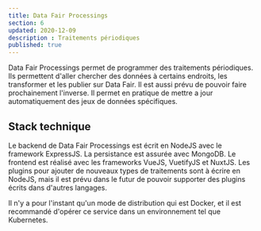 ```yaml
---
title: Data Fair Processings
section: 6
updated: 2020-12-09
description : Traitements périodiques
published: true
---
```


Data Fair Processings permet de programmer des traitements périodiques. Ils permettent d'aller chercher des données à certains endroits, les transformer et les publier sur Data Fair. Il est aussi prévu de pouvoir faire prochainement l'inverse. Il permet en pratique de mettre a jour automatiquement des jeux de données spécifiques.

## Stack technique

Le backend de Data Fair Processings est écrit en NodeJS avec le framework ExpressJS. La persistance est assurée avec MongoDB. Le frontend est réalisé avec les frameworks VueJS, VuetifyJS et NuxtJS. Les plugins pour ajouter de nouveaux types de traitements sont à écrire en NodeJS, mais il est prévu dans le futur de pouvoir supporter des plugins écrits dans d'autres langages.

Il n'y a pour l'instant qu'un mode de distribution qui est Docker, et il est recommandé d'opérer ce service dans un environnement tel que Kubernetes.

